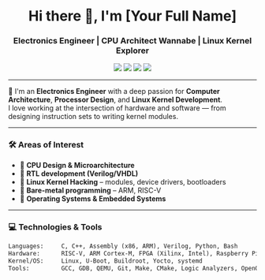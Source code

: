 <h1 align="center">Hi there 👋, I'm [Your Full Name]</h1>
<h3 align="center">Electronics Engineer | CPU Architect Wannabe | Linux Kernel Explorer</h3>

<p align="center">
  <img src="https://img.shields.io/badge/Linux-🖤-brightgreen" />
  <img src="https://img.shields.io/badge/Assembly-💾-blue" />
  <img src="https://img.shields.io/badge/Kernel-Hacker-informational" />
  <img src="https://img.shields.io/badge/Verilog/RTL-⚙️-yellow" />
</p>

---

🧠 I'm an **Electronics Engineer** with a deep passion for **Computer Architecture**, **Processor Design**, and **Linux Kernel Development**.  
I love working at the intersection of hardware and software — from designing instruction sets to writing kernel modules.

---

### 🛠️ Areas of Interest

- 🧬 **CPU Design & Microarchitecture**
- 🔧 **RTL development (Verilog/VHDL)**
- 🐧 **Linux Kernel Hacking** – modules, device drivers, bootloaders
- 🧰 **Bare-metal programming** – ARM, RISC-V
- 🧠 **Operating Systems & Embedded Systems**

---

### 💻 Technologies & Tools

```txt
Languages:     C, C++, Assembly (x86, ARM), Verilog, Python, Bash
Hardware:      RISC-V, ARM Cortex-M, FPGA (Xilinx, Intel), Raspberry Pi, Arduino
Kernel/OS:     Linux, U-Boot, Buildroot, Yocto, systemd
Tools:         GCC, GDB, QEMU, Git, Make, CMake, Logic Analyzers, OpenOCD
